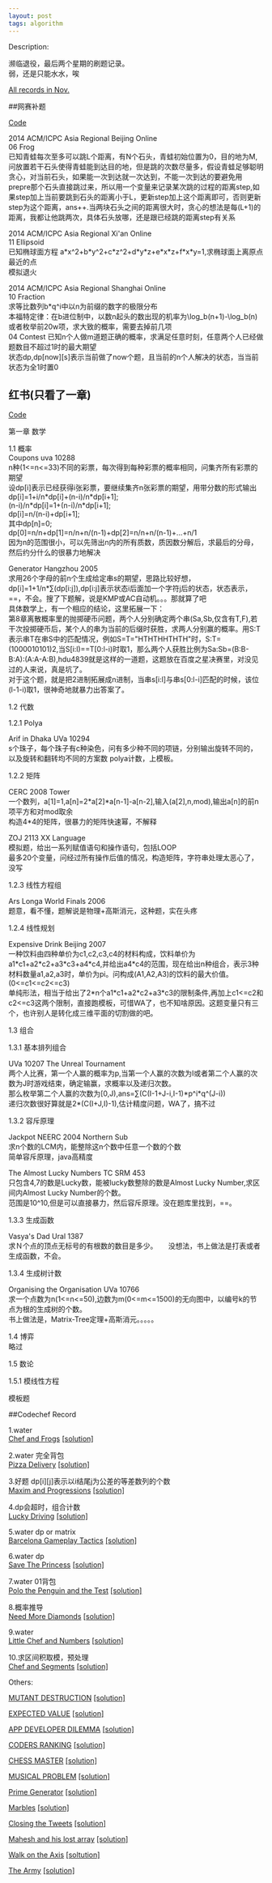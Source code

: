 ```yaml
---
layout: post
tags: algorithm
---
```


Description:    

濒临退役，最后两个星期的刷题记录。    
弱，还是只能水水，唉    

[All records in Nov.](https://github.com/shiyuan/acm/tree/master/November)    

      

##网赛补题

[Code](https://github.com/shiyuan/acm/tree/master/November/%E7%BD%91%E8%B5%9B)    

2014 ACM/ICPC Asia Regional Beijing Online    
06 Frog    
已知青蛙每次至多可以跳L个距离，有N个石头，青蛙初始位置为0，目的地为M,问放置若干石头使得青蛙能到达目的地，但是跳的次数尽量多，假设青蛙足够聪明      
贪心，对当前石头，如果能一次到达就一次达到，不能一次到达的要避免用prepre那个石头直接跳过来，所以用一个变量来记录某次跳的过程的距离step,如果step加上当前要跳到石头的距离小于L，更新step加上这个距离即可，否则更新step为这个距离，ans++.当两块石头之间的距离很大时，贪心的想法是每(L+1)的距离，我都让他跳两次，具体石头放哪，还是跟已经跳的距离step有关系    

2014 ACM/ICPC Asia Regional Xi'an Online    
11 Ellipsoid     
已知椭球面方程 a\*x^2+b\*y^2+c\*z^2+d\*y\*z+e\*x\*z+f\*x\*y=1,求椭球面上离原点最近的点    
模拟退火     

2014 ACM/ICPC Asia Regional Shanghai Online    
10 Fraction    
求等比数列b*q^i中以n为前缀的数字的极限分布     
本福特定律：在b进位制中，以数n起头的数出现的机率为\log_b(n+1)-\log_b(n)    
或者枚举前20w项，求大致的概率，需要去掉前几项    
04 Contest
已知n个人做m道题正确的概率，求满足任意时刻，任意两个人已经做题数目不超过1时的最大期望    
状态dp,dp[now][s]表示当前做了now个题，且当前的n个人解决的状态，当当前状态为全1时置0       


## 红书(只看了一章)

[Code](https://github.com/shiyuan/acm/tree/master/November/%E7%BA%A2%E4%B9%A6)    

第一章 数学    

1.1 概率   
Coupons uva 10288    
n种(1<=n<=33)不同的彩票，每次得到每种彩票的概率相同，问集齐所有彩票的期望    
设dp[i]表示已经获得i张彩票，要继续集齐n张彩票的期望，用带分数的形式输出    
dp[i]=1+i/n\*dp[i]+(n-i)/n\*dp[i+1];    
(n-i)/n\*dp[i]=1+(n-i)/n\*dp[i+1];    
dp[i]=n/(n-i)+dp[i+1];    
其中dp[n]=0;    
dp[0]=n/n+dp[1]=n/n+n/(n-1)+dp[2]=n/n+n/(n-1)+...+n/1    
因为n的范围很小，可以先筛出n内的所有质数，质因数分解后，求最后的分母，然后约分什么的很暴力地解决    

Generator Hangzhou 2005     
求用26个字母的前n个生成给定串s的期望，思路比较好想，dp[i]=1+1/n*∑(dp[i:j]),dp[i:j]表示状态i后面加一个字符j后的状态，状态表示，==，不会。搜了下题解，说是KMP或AC自动机。。。那就算了吧    
具体数学上，有一个相应的结论，这里拓展一下：    
第8章离散概率里的抛掷硬币问题，两个人分别确定两个串(Sa,Sb,仅含有T,F),若干次投掷硬币后，某个人的串为当前的后缀时获胜，求两人分别赢的概率。用S:T表示串T在串S中的匹配情况，例如S=T="HTHTHHTHTH"时，S:T=(1000010101)2,当S[i:l)==T[0:l-i)时取1，那么两个人获胜比例为Sa:Sb=(B:B-B:A):(A:A-A:B),hdu4839就是这样的一道题，这题放在百度之星决赛里，对没见过的人来说，真是坑了。    
对于这个题，就是把2进制拓展成n进制，当串s[i:l]与串s[0:l-i]匹配的时候，该位(l-1-i)取1，很神奇地就暴力出答案了。    

1.2 代数    

1.2.1 Polya    

Arif in Dhaka UVa 10294     
s个珠子，每个珠子有c种染色，问有多少种不同的项链，分别输出旋转不同的，以及旋转和翻转均不同的方案数
polya计数，上模板。     

1.2.2 矩阵    

CERC 2008 Tower    
一个数列，a[1]=1,a[n]=2\*a[2]\*a[n-1]-a[n-2],输入(a[2],n,mod),输出a[n]的前n项平方和对mod取余   
构造4\*4的矩阵，很暴力的矩阵快速幂，不解释     

ZOJ 2113 XX Language    
模拟题，给出一系列赋值语句和操作语句，包括LOOP     
最多20个变量，问经过所有操作后值的情况，构造矩阵，字符串处理太恶心了，没写     


1.2.3 线性方程组    

Ars Longa World Finals 2006    
题意，看不懂，题解说是物理+高斯消元，这种题，实在头疼     


1.2.4 线性规划    

Expensive Drink Beijing 2007    
一种饮料由四种单价为c1,c2,c3,c4的材料构成，饮料单价为a1\*c1+a2\*c2+a3\*c3+a4\*c4,并给出a4\*c4的范围，现在给出n种组合，表示3种材料数量a1,a2,a3时，单价为pi。问构成(A1,A2,A3)的饮料的最大价值。(0<=c1<=c2<=c3)    
单纯形法，相当于给出了2*n个a1\*c1+a2\*c2+a3\*c3的限制条件,再加上c1<=c2和c2<=c3这两个限制，直接跑模板，可惜WA了，也不知啥原因。这题变量只有三个，也许别人是转化成三维平面的切割做的吧。    

1.3 组合    

1.3.1 基本排列组合    

UVa 10207 The Unreal Tournament    
两个人比赛，第一个人赢的概率为p,当第一个人赢的次数为I或者第二个人赢的次数为J时游戏结束，确定输赢，求概率以及递归次数。    
那么枚举第二个人赢的次数为[0,J),ans=∑(C(I-1+J-i,I-1)\*p^i\*q^(J-i))    
递归次数很好算就是2\*(C(I+J,I)-1),估计精度问题，WA了，搞不过    


1.3.2 容斥原理    

Jackpot NEERC 2004 Northern Sub    
求n个数的LCM内，能整除这n个数中任意一个数的个数     
简单容斥原理，java高精度     

The Almost Lucky Numbers TC SRM 453    
只包含4,7的数是Lucky数，能被lucky数整除的数是Almost Lucky Number,求区间内Almost Lucky Number的个数。    
范围是10^10,但是可以直接暴力，然后容斥原理。没在题库里找到，==。

1.3.3 生成函数    

Vasya's Dad Ural 1387    
求Ｎ个点的顶点无标号的有根数的数目是多少。     　
没想法，书上做法是打表或者生成函数，不会。　　　　　

1.3.4 生成树计数    

Organising the Organisation UVa 10766    
求一个点数为n(1<=n<=50),边数为m(0<=m<=1500)的无向图中，以编号k的节点为根的生成树的个数。    
书上做法是，Matrix-Tree定理+高斯消元。。。。。       

1.4 博弈    
略过

1.5 数论    

1.5.1 模线性方程    

模板题    


##Codechef Record

1.water    
[Chef and Frogs](http://www.codechef.com/problems/FROGV) [[solution]](http://www.codechef.com/viewplaintext/4404796)    

2.water 完全背包     
[Pizza Delivery](http://www.codechef.com/problems/DBOY/) [[solution]](http://www.codechef.com/viewplaintext/4405057)    

3.好题 dp[i][j]表示以i结尾j为公差的等差数列的个数       
[Maxim and Progressions](http://www.codechef.com/problems/MAXPR) [[solution]](http://www.codechef.com/viewplaintext/4406216)    

4.dp会超时，组合计数    
[Lucky Driving](http://www.codechef.com/problems/LUKYDRIV) [[solution]](http://www.codechef.com/viewplaintext/4414367)    

5.water dp or matrix     
[Barcelona Gameplay Tactics](http://www.codechef.com/problems/FCBARCA/) [[solution]](http://www.codechef.com/viewplaintext/4414904)

6.water dp       
[Save The Princess](http://www.codechef.com/problems/SHIRO/) [[solution]](http://www.codechef.com/viewplaintext/4416099)       

7.water 01背包     
[Polo the Penguin and the Test](http://www.codechef.com/problems/PPTEST) [[solution]](http://www.codechef.com/viewplaintext/4424566)     

8.概率推导     
[Need More Diamonds](http://www.codechef.com/problems/DIAMOND/) [[solution]](http://www.codechef.com/viewplaintext/4435756)   

9.water    
[Little Chef and Numbers](http://www.codechef.com/problems/PROSUM/) [[solution]](http://www.codechef.com/viewplaintext/4578832)     

10.求区间积取模，预处理     
[Chef and Segments](http://www.codechef.com/problems/CHMOD/) [[solution]](http://www.codechef.com/viewplaintext/4578852)     


Others:    


[MUTANT DESTRUCTION](http://www.codechef.com/problems/CW1) [[solution]](http://www.codechef.com/viewplaintext/5053925)    

[EXPECTED VALUE](http://www.codechef.com/problems/CW2) [[solution]](http://www.codechef.com/viewplaintext/5064115)    

[APP DEVELOPER DILEMMA](http://www.codechef.com/problems/CW3) [[solution]](http://www.codechef.com/viewplaintext/5064245)     

[CODERS RANKING](http://www.codechef.com/problems/CW4) [[solution]](http://www.codechef.com/viewplaintext/5057013)    

[CHESS MASTER](http://www.codechef.com/problems/CW5) [[solution]](http://www.codechef.com/viewplaintext/5056453)    

[MUSICAL PROBLEM](http://www.codechef.com/problems/CW6) [[solution]](http://www.codechef.com/viewplaintext/5056695)    

[Prime Generator](http://www.codechef.com/problems/PRIME1/) [[solution]](http://www.codechef.com/viewplaintext/5159929)    

[Marbles](http://www.codechef.com/problems/MARBLES) [[solution]](http://www.codechef.com/viewplaintext/5159979)    

[Closing the Tweets](http://www.codechef.com/problems/TWTCLOSE/) [[solution]](http://www.codechef.com/viewplaintext/5160043)    

[Mahesh and his lost array](http://www.codechef.com/problems/ANUMLA/) [[solution]](http://www.codechef.com/viewplaintext/5210759)    

[Walk on the Axis](http://www.codechef.com/problems/ANUWTA) [[soltution]](http://www.codechef.com/viewplaintext/5210456)    

[The Army](http://www.codechef.com/problems/ANUARM) [[solution]](http://www.codechef.com/viewplaintext/5210555)    


